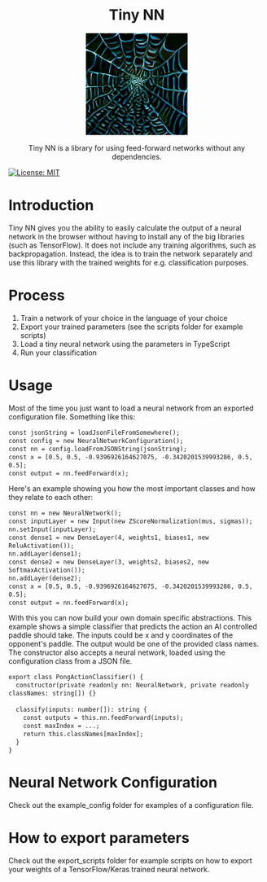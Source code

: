 <div align="center">
  <h1>Tiny NN</h1>
  <img src="./readme_images/tiny_nn.png" width="200"/>
  <p>Tiny NN is a library for using feed-forward networks without any dependencies.</p>
</div>


[![License: MIT](https://img.shields.io/badge/License-MIT-blue.svg)](https://opensource.org/licenses/MIT)

# Introduction

Tiny NN gives you the ability to easily calculate the output of a neural network in the browser without having to install any of the big libraries (such as TensorFlow).
It does not include any training algorithms, such as backpropagation.
Instead, the idea is to train the network separately and use this library with the trained weights for e.g. classification purposes.


# Process

1. Train a network of your choice in the language of your choice
1. Export your trained parameters (see the scripts folder for example scripts)
1. Load a tiny neural network using the parameters in TypeScript
1. Run your classification

# Usage

Most of the time you just want to load a neural network from an exported configuration file. Something like this:

```
const jsonString = loadJsonFileFromSomewhere();
const config = new NeuralNetworkConfiguration();
const nn = config.loadFromJSONString(jsonString);
const x = [0.5, 0.5, -0.9396926164627075, -0.3420201539993286, 0.5, 0.5];
const output = nn.feedForward(x);
```

Here's an example showing you how the most important classes and how they relate to each other:

```
const nn = new NeuralNetwork();
const inputLayer = new Input(new ZScoreNormalization(mus, sigmas));
nn.setInput(inputLayer);
const dense1 = new DenseLayer(4, weights1, biases1, new ReluActivation());
nn.addLayer(dense1);
const dense2 = new DenseLayer(3, weights2, biases2, new SoftmaxActivation());
nn.addLayer(dense2);
const x = [0.5, 0.5, -0.9396926164627075, -0.3420201539993286, 0.5, 0.5];
const output = nn.feedForward(x);
```

With this you can now build your own domain specific abstractions.
This example shows a simple classifier that predicts the action an AI controlled paddle should take.
The inputs could be x and y coordinates of the opponent's paddle. The output would be one of the provided class names.
The constructor also accepts a neural network, loaded using the configuration class from a JSON file.

```
export class PongActionClassifier() {
  constructor(private readonly nn: NeuralNetwork, private readonly classNames: string[]) {}

  classify(inputs: number[]): string {
    const outputs = this.nn.feedForward(inputs);
    const maxIndex = ...;
    return this.classNames[maxIndex];
  }
}
```

# Neural Network Configuration

Check out the example_config folder for examples of a configuration file.

# How to export parameters

Check out the export_scripts folder for example scripts on how to export your weights of a TensorFlow/Keras trained neural network.